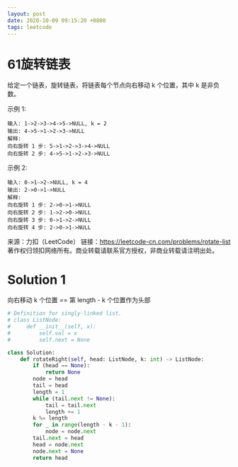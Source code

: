 ```yaml
---
layout: post
date: 2020-10-09 09:15:20 +0800
tags: leetcode
---
```


# 61旋转链表

给定一个链表，旋转链表，将链表每个节点向右移动 k 个位置，其中 k 是非负数。

示例 1:
```
输入: 1->2->3->4->5->NULL, k = 2
输出: 4->5->1->2->3->NULL
解释:
向右旋转 1 步: 5->1->2->3->4->NULL
向右旋转 2 步: 4->5->1->2->3->NULL
```
示例 2:
```
输入: 0->1->2->NULL, k = 4
输出: 2->0->1->NULL
解释:
向右旋转 1 步: 2->0->1->NULL
向右旋转 2 步: 1->2->0->NULL
向右旋转 3 步: 0->1->2->NULL
向右旋转 4 步: 2->0->1->NULL
```
来源：力扣（LeetCode）
链接：https://leetcode-cn.com/problems/rotate-list
著作权归领扣网络所有。商业转载请联系官方授权，非商业转载请注明出处。

# Solution 1
向右移动 k 个位置 == 第 length - k 个位置作为头部  
``` python
# Definition for singly-linked list.
# class ListNode:
#     def __init__(self, x):
#         self.val = x
#         self.next = None

class Solution:
    def rotateRight(self, head: ListNode, k: int) -> ListNode:
        if (head == None):
            return None
        node = head
        tail = head
        length = 1
        while (tail.next != None):
            tail = tail.next
            length += 1
        k %= length
        for _ in range(length - k - 1):
            node = node.next
        tail.next = head
        head = node.next
        node.next = None
        return head
```
